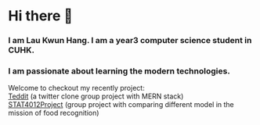 # Hi there 👋
### I am Lau Kwun Hang. I am a year3 computer science student in CUHK.
### I am passionate about learning the modern technologies.
Welcome to checkout my recently project: \
[Teddit](https://github.com/FrankieSkate/CSCI3100_GrpA2_Teddit) (a twitter clone group project with MERN stack) \
[STAT4012Project](https://github.com/NiCkWKT/STAT4012-Project) (group project with comparing different model in the mission of food recognition) 
<!--
**kwunhang/kwunhang** is a ✨ _special_ ✨ repository because its `README.md` (this file) appears on your GitHub profile.

Here are some ideas to get you started:

- 🔭 I’m currently working on ...
- 🌱 I’m currently learning ...
- 👯 I’m looking to collaborate on ...
- 🤔 I’m looking for help with ...
- 💬 Ask me about ...
- 📫 How to reach me: ...
- 😄 Pronouns: ...
- ⚡ Fun fact: ...
-->
